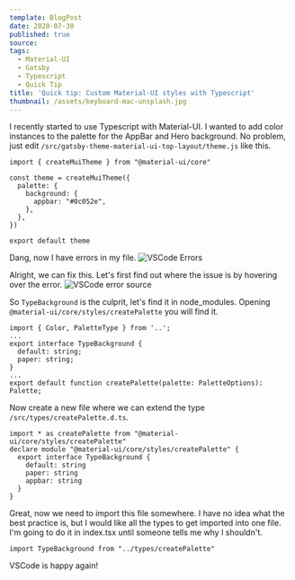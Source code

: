 ```yaml
---
template: BlogPost
date: 2020-07-30
published: true
source:
tags:
  - Material-UI
  - Gatsby
  - Typescript
  - Quick Tip
title: 'Quick tip: Custom Material-UI styles with Typescript'
thumbnail: /assets/keyboard-mac-unsplash.jpg
---
```


I recently started to use Typescript with Material-UI. I wanted to add color instances to the palette for the AppBar and Hero background. No problem, just edit `/src/gatsby-theme-material-ui-top-layout/theme.js` like this.

```
import { createMuiTheme } from "@material-ui/core"

const theme = createMuiTheme({
  palette: {
    background: {
      appbar: "#0c052e",
    },
  },
})

export default theme
```

Dang, now I have errors in my file.
![VSCode Errors](/assets/quicktip-materialui-typescript/error.png)

Alright, we can fix this. Let's first find out where the issue is by hovering over the error.
![VSCode error source](/assets/quicktip-materialui-typescript/error-detail.png)

So `TypeBackground` is the culprit, let's find it in node_modules. Opening `@material-ui/core/styles/createPalette` you will find it.

```
import { Color, PaletteType } from '..';
...
export interface TypeBackground {
  default: string;
  paper: string;
}
...
export default function createPalette(palette: PaletteOptions): Palette;
```

Now create a new file where we can extend the type `/src/types/createPalette.d.ts`.

```
import * as createPalette from "@material-ui/core/styles/createPalette"
declare module "@material-ui/core/styles/createPalette" {
  export interface TypeBackground {
    default: string
    paper: string
    appbar: string
  }
}
```

Great, now we need to import this file somewhere. I have no idea what the best practice is, but I would like all the types to get imported into one file. I'm going to do it in index.tsx until someone tells me why I shouldn't.

```
import TypeBackground from "../types/createPalette"
```

VSCode is happy again!
